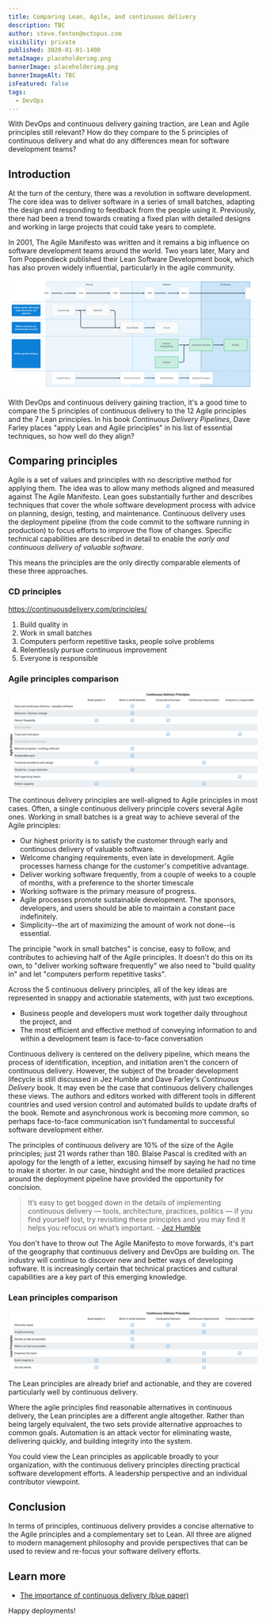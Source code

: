 ```yaml
---
title: Comparing Lean, Agile, and continuous delivery
description: TBC
author: steve.fenton@octopus.com
visibility: private
published: 3020-01-01-1400
metaImage: placeholderimg.png
bannerImage: placeholderimg.png
bannerImageAlt: TBC
isFeatured: false
tags: 
  - DevOps
---
```


With DevOps and continuous delivery gaining traction, are Lean and Agile principles still relevant? How do they compare to the 5 principles of continuous delivery and what do any differences mean for software development teams?

## Introduction

At the turn of the century, there was a revolution in software development. The core idea was to deliver software in a series of small batches, adapting the design and responding to feedback from the people using it. Previously, there had been a trend towards creating a fixed plan with detailed designs and working in large projects that could take years to complete.

In 2001, The Agile Manifesto was written and it remains a big influence on software development teams around the world. Two years later, Mary and Tom Poppendieck published their Lean Software Development book, which has also proven widely influential, particularly in the agile community.

![The evolution of software delivery from phased, to adaptive, to continuous](software-delivery-history-lean-agile.png)

With DevOps and continuous delivery gaining traction, it's a good time to compare the 5 principles of continuous delivery to the 12 Agile principles and the 7 Lean principles. In his book *Continuous Delivery Pipelines*, Dave Farley places "apply Lean and Agile principles" in his list of essential techniques, so how well do they align?

## Comparing principles

Agile is a set of values and principles with no descriptive method for applying them. The idea was to allow many methods aligned and measured against The Agile Manifesto. Lean goes substantially further and describes techniques that cover the whole software development process with advice on planning, design, testing, and maintenance. Continuous delivery uses the deployment pipeline (from the code commit to the software running in production) to focus efforts to improve the flow of changes. Specific technical capabilities are described in detail to enable the *early and continuous delivery of valuable software*.

This means the principles are the only directly comparable elements of these three approaches.

### CD principles

https://continuousdelivery.com/principles/

1. Build quality in
1. Work in small batches
1. Computers perform repetitive tasks, people solve problems
1. Relentlessly pursue continuous improvement
1. Everyone is responsible

### Agile principles comparison

![](agile-continous-delivery.jpg)

The continous delivery principles are well-aligned to Agile principles in most cases. Often, a single continuous delivery principle covers several Agile ones. Working in small batches is a great way to achieve several of the Agile principles:

- Our highest priority is to satisfy the customer through early and continuous delivery of valuable software.
- Welcome changing requirements, even late in development. Agile processes harness change for the customer's competitive advantage.
- Deliver working software frequently, from a couple of weeks to a couple of months, with a preference to the shorter timescale
- Working software is the primary measure of progress.
- Agile processes promote sustainable development. The sponsors, developers, and users should be able to maintain a constant pace indefinitely.
- Simplicity--the art of maximizing the amount of work not done--is essential.

The principle "work in small batches" is concise, easy to follow, and contributes to achieving half of the Agile principles. It doesn't do this on its own, to "deliver working software frequently" we also need to "build quality in" and let "computers perform repetitive tasks".

Across the 5 continuous delivery principles, all of the key ideas are represented in snappy and actionable statements, with just two exceptions.

 - Business people and developers must work together daily throughout the project, and
 - The most efficient and effective method of conveying information to and within a development team is face-to-face conversation

Continuous delivery is centered on the delivery pipeline, which means the process of identification, inception, and initiation aren't the concern of continuous delivery. However, the subject of the broader development lifecycle is still discussed in Jez Humble and Dave Farley's *Continuous Delivery* book. It may even be the case that continuous delivery challenges these views. The authors and editors worked with different tools in different countries and used version control and automated builds to update drafts of the book. Remote and asynchronous work is becoming more common, so perhaps face-to-face communication isn't fundamental to successful software development either.

The principles of continuous delivery are 10% of the size of the Agile principles; just 21 words rather than 180. Blaise Pascal is credited with an apology for the length of a letter, excusing himself by saying he had no time to make it shorter. In our case, hindsight and the more detailed practices around the deployment pipeline have provided the opportunity for concision.

> It’s easy to get bogged down in the details of implementing continuous delivery — tools, architecture, practices, politics — if you find yourself lost, try revisiting these principles and you may find it helps you refocus on what’s important. - [Jez Humble](https://continuousdelivery.com/principles/)

You don't have to throw out The Agile Manifesto to move forwards, it's part of the geography that continuous delivery and DevOps are building on. The industry will continue to discover new and better ways of developing software. It is increasingly certain that technical practices and cultural capabilities are a key part of this emerging knowledge.

### Lean principles comparison


![](lean-continous-delivery.jpg)

The Lean principles are already brief and actionable, and they are covered particularly well by continuous delivery.

Where the agile principles find reasonable alternatives in continuous delivery, the Lean principles are a different angle altogether. Rather than being largely equivalent, the two sets provide alternative approaches to common goals. Automation is an attack vector for eliminating waste, delivering quickly, and building integrity into the system.

You could view the Lean principles as applicable broadly to your organization, with the continuous delivery principles directing practical software development efforts. A leadership perspective and an individual contributor viewpoint.

## Conclusion

In terms of principles, continuous delivery provides a concise alternative to the Agile principles and a complementary set to Lean. All three are aligned to modern management philosophy and provide perspectives that can be used to review and re-focus your software delivery efforts.

## Learn more

- [The importance of continuous delivery (blue paper)](https://www.example.com/resource)

Happy deployments! 

